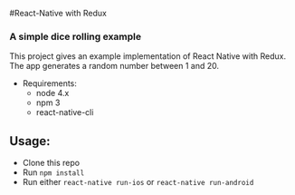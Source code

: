 #React-Native with Redux

### A simple dice rolling example

This project gives an example implementation of React Native with Redux.
The app generates a random number between 1 and 20.

* Requirements:
  * node 4.x
  * npm 3
  * react-native-cli

## Usage:
- Clone this repo
- Run `npm install`
- Run either `react-native run-ios` or `react-native run-android`